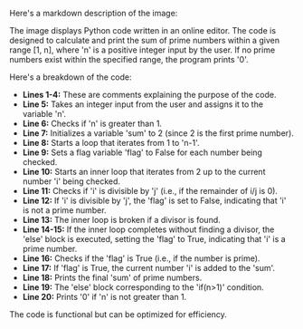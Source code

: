 Here's a markdown description of the image:

The image displays Python code written in an online editor. The code is designed to calculate and print the sum of prime numbers within a given range [1, n], where 'n' is a positive integer input by the user. If no prime numbers exist within the specified range, the program prints '0'.

Here's a breakdown of the code:

*   **Lines 1-4:** These are comments explaining the purpose of the code.
*   **Line 5:** Takes an integer input from the user and assigns it to the variable 'n'.
*   **Line 6:** Checks if 'n' is greater than 1.
*   **Line 7:** Initializes a variable 'sum' to 2 (since 2 is the first prime number).
*   **Line 8:** Starts a loop that iterates from 1 to 'n-1'.
*   **Line 9:** Sets a flag variable 'flag' to False for each number being checked.
*   **Line 10:** Starts an inner loop that iterates from 2 up to the current number 'i' being checked.
*   **Line 11:** Checks if 'i' is divisible by 'j' (i.e., if the remainder of i/j is 0).
*   **Line 12:** If 'i' is divisible by 'j', the 'flag' is set to False, indicating that 'i' is not a prime number.
*   **Line 13:** The inner loop is broken if a divisor is found.
*   **Line 14-15:** If the inner loop completes without finding a divisor, the 'else' block is executed, setting the 'flag' to True, indicating that 'i' is a prime number.
*   **Line 16:** Checks if the 'flag' is True (i.e., if the number is prime).
*   **Line 17:** If 'flag' is True, the current number 'i' is added to the 'sum'.
*   **Line 18:** Prints the final 'sum' of prime numbers.
*   **Line 19:** The 'else' block corresponding to the 'if(n>1)' condition.
*   **Line 20:** Prints '0' if 'n' is not greater than 1.

The code is functional but can be optimized for efficiency.
